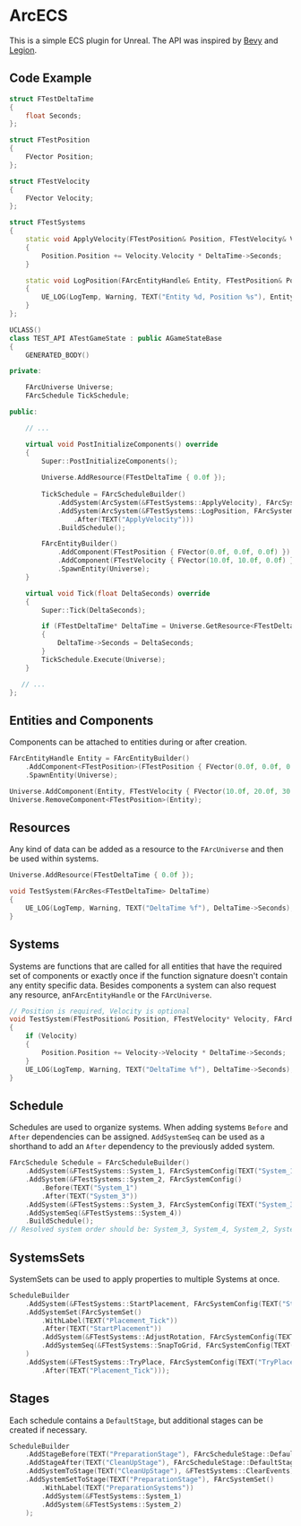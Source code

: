 # ArcECS

This is a simple ECS plugin for Unreal. The API was inspired by [Bevy](https://github.com/bevyengine/bevy) and [Legion](https://github.com/amethyst/legion).

## Code Example

```cpp
struct FTestDeltaTime
{
	float Seconds;
};

struct FTestPosition
{
	FVector Position;
};

struct FTestVelocity
{
	FVector Velocity;
};

struct FTestSystems
{
	static void ApplyVelocity(FTestPosition& Position, FTestVelocity& Velocity, FArcRes<FTestDeltaTime> DeltaTime)
	{
		Position.Position += Velocity.Velocity * DeltaTime->Seconds;
	}

	static void LogPosition(FArcEntityHandle& Entity, FTestPosition& Position)
	{
		UE_LOG(LogTemp, Warning, TEXT("Entity %d, Position %s"), Entity.GetIndex(), *Position.Position.ToString());
	}
};

UCLASS()
class TEST_API ATestGameState : public AGameStateBase
{
	GENERATED_BODY()

private:

	FArcUniverse Universe;
	FArcSchedule TickSchedule;

public:

	// ...

	virtual void PostInitializeComponents() override
	{
		Super::PostInitializeComponents();
	
		Universe.AddResource(FTestDeltaTime { 0.0f });
	
		TickSchedule = FArcScheduleBuilder()
			.AddSystem(ArcSystem(&FTestSystems::ApplyVelocity), FArcSystemConfig(TEXT("ApplyVelocity"))
			.AddSystem(ArcSystem(&FTestSystems::LogPosition, FArcSystemConfig())
				.After(TEXT("ApplyVelocity")))
			.BuildSchedule();

		FArcEntityBuilder()
			.AddComponent(FTestPosition { FVector(0.0f, 0.0f, 0.0f) })
			.AddComponent(FTestVelocity { FVector(10.0f, 10.0f, 0.0f) })
			.SpawnEntity(Universe);
	}

	virtual void Tick(float DeltaSeconds) override
	{
		Super::Tick(DeltaSeconds);

		if (FTestDeltaTime* DeltaTime = Universe.GetResource<FTestDeltaTime>())
		{
			DeltaTime->Seconds = DeltaSeconds;
		}
		TickSchedule.Execute(Universe);
	}

   // ...
};
```

## Entities and Components

Components can be attached to entities during or after creation.
```cpp
FArcEntityHandle Entity = FArcEntityBuilder()
	.AddComponent<FTestPosition>(FTestPosition { FVector(0.0f, 0.0f, 0.0f) })
	.SpawnEntity(Universe);

Universe.AddComponent(Entity, FTestVelocity { FVector(10.0f, 20.0f, 30.0f) });
Universe.RemoveComponent<FTestPosition>(Entity);
```

## Resources

Any kind of data can be added as a resource to the `FArcUniverse` and then be used within systems.
```cpp
Universe.AddResource(FTestDeltaTime { 0.0f });

void TestSystem(FArcRes<FTestDeltaTime> DeltaTime)
{
	UE_LOG(LogTemp, Warning, TEXT("DeltaTime %f"), DeltaTime->Seconds);
}
```

## Systems

Systems are functions that are called for all entities that have the required set of components or exactly once if the function signature doesn't contain any entity specific data. Besides components a system can also request any resource, an`FArcEntityHandle` or the `FArcUniverse`.
```cpp
// Position is required, Velocity is optional
void TestSystem(FTestPosition& Position, FTestVelocity* Velocity, FArcRes<FTestDeltaTime> DeltaTime)
{
	if (Velocity)
	{
		Position.Position += Velocity->Velocity * DeltaTime->Seconds;
	}
	UE_LOG(LogTemp, Warning, TEXT("DeltaTime %f"), DeltaTime->Seconds);
}
```
## Schedule

Schedules are used to organize systems. When adding systems `Before` and `After` dependencies can be assigned. `AddSystemSeq` can be used as a shorthand to add an `After` dependency to the previously added system.
```cpp
FArcSchedule Schedule = FArcScheduleBuilder()
	.AddSystem(&FTestSystems::System_1, FArcSystemConfig(TEXT("System_1")))
	.AddSystem(&FTestSystems::System_2, FArcSystemConfig()
		.Before(TEXT("System_1")
		.After(TEXT("System_3"))
	.AddSystem(&FTestSystems::System_3, FArcSystemConfig(TEXT("System_3")))
	.AddSystemSeq(&FTestSystems::System_4))
	.BuildSchedule();
// Resolved system order should be: System_3, System_4, System_2, System_1
```

## SystemsSets

SystemSets can be used to apply properties to multiple Systems at once.
```cpp
ScheduleBuilder
	.AddSystem(&FTestSystems::StartPlacement, FArcSystemConfig(TEXT("StartPlacement")))
	.AddSystemSet(FArcSystemSet()
		.WithLabel(TEXT("Placement_Tick"))
		.After(TEXT("StartPlacement"))
		.AddSystem(&FTestSystems::AdjustRotation, FArcSystemConfig(TEXT("AdjustRotation")))
		.AddSystemSeq(&FTestSystems::SnapToGrid, FArcSystemConfig(TEXT("SnapToGrid")))
	)
	.AddSystem(&FTestSystems::TryPlace, FArcSystemConfig(TEXT("TryPlace"))
		.After(TEXT("Placement_Tick")));
```

## Stages

Each schedule contains a `DefaultStage`, but additional stages can be created if necessary.
```cpp
ScheduleBuilder
	.AddStageBefore(TEXT("PreparationStage"), FArcScheduleStage::DefaultStage)
	.AddStageAfter(TEXT("CleanUpStage"), FArcScheduleStage::DefaultStage)
	.AddSystemToStage(TEXT("CleanUpStage"), &FTestSystems::ClearEvents)
	.AddSystemSetToStage(TEXT("PreparationStage"), FArcSystemSet()
		.WithLabel(TEXT("PreparationSystems"))
		.AddSystem(&FTestSystems::System_1)
		.AddSystem(&FTestSystems::System_2)
	);
```
